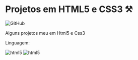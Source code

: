 # Projetos em HTML5 e CSS3 ⚒️
![GitHub](exercicios/ex010)
<p>
 Alguns projetos meu em Html5 e Css3
</p>
<p>
 Linguagem:
</p>
<div style="display: inline_block">
  <img aling="center" alt="html5" src="https://img.shields.io/badge/HTML5-0d1318?style=for-the-badge&logo=html5&logoColor=E34F26"/>
  <img aling="center" alt="html5" src="https://img.shields.io/badge/CSS3-0d1318?style=for-the-badge&logo=css3&logoColor=1572B6"/> 
</div>
